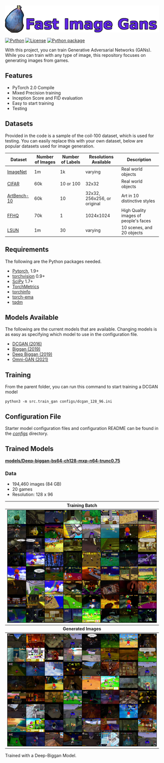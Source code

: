 ![Fast Image Gans with a picture of a fig to the left of it](logo/FigsName.png) 

[![Python](https://img.shields.io/badge/Python-3.7--3.11-blue)](https://www.python.org/downloads/) [![License](https://img.shields.io/badge/License-GPL--3.0-yellow)](https://github.com/gcervantes8/Game-Image-Generator/blob/master/LICENSE) [![Python package](https://github.com/gcervantes8/Game-Image-Generator/actions/workflows/python-package.yml/badge.svg)](https://github.com/gcervantes8/Game-Image-Generator/actions/workflows/python-package.yml)


With this project, you can train Generative Adversarial Networks (GANs).  While you can train with any type of image, 
this repository focuses on generating images from games.

## Features

 - PyTorch 2.0 Compile
 - Mixed Precision training
 - Inception Score and FID evaluation
 - Easy to start training
 - Testing

## Datasets
Provided in the code is a sample of the coil-100 dataset, which is used for testing.  You can easily replace this with your own dataset, below are popular datasets used for image generation.

| Dataset | Number of Images | Number of Labels | Resolutions Available | Description |
| - | - | - | - | - |
|[ImageNet](https://www.kaggle.com/c/imagenet-object-localization-challenge/overview/description) | 1m | 1k | varying | Real world objects |
|[CIFAR](https://www.cs.toronto.edu/~kriz/cifar.html) | 60k | 10 or 100 | 32x32 | Real world objects |
|[ArtBench-10](https://github.com/liaopeiyuan/artbench#readme) | 60k | 10 | 32x32, 256x256, or original | Art in 10 distinctive styles |
|[FFHQ](https://github.com/NVlabs/ffhq-dataset#readme) | 70k | 1 | 1024x1024 | High Quality images of people's faces |
|[LSUN](https://www.yf.io/p/lsun) | 1m | 30 | varying | 10 scenes, and 20 objects |

## Requirements
The following are the Python packages needed.
- [Pytorch](https://pytorch.org/get-started/locally/), 1.9+
- [torchvision](https://pypi.org/project/torchvision/) 0.9+
- [SciPy](https://scipy.org/install/) 1.7+
- [TorchMetrics](https://torchmetrics.readthedocs.io/en/stable/)
- [torchinfo](https://github.com/TylerYep/torchinfo)
- [torch-ema](https://github.com/fadel/pytorch_ema)
- [tqdm](https://tqdm.github.io/)

## Models Available
The following are the current models that are available.  Changing models is as easy as specifying which model to use in the configuration file.
- [DCGAN (2016)](https://arxiv.org/pdf/1511.06434.pdf)
- [Biggan (2019)](https://arxiv.org/abs/1809.11096)
- [Deep Biggan (2019)](https://arxiv.org/abs/1809.11096)
- [Omni-GAN (2021)](https://arxiv.org/pdf/2011.13074.pdf)

## Training

From the parent folder, you can run this command to start training a DCGAN model
```
python3 -m src.train_gan configs/dcgan_128_96.ini
```

## Configuration File

Starter model configuration files and configuration README can be found in the [_configs_](https://github.com/gcervantes8/Game-Image-Generator/tree/master/configs) directory.

## Trained Models

[**models/Deep-biggan-bs64-ch128-mxp-n64-trunc0.75**](models/Deep-biggan-bs64-ch128-mxp-n64-trunc0.75)

### Data
- 194,460 images (84 GB)
- 20 games
- Resolution: 128 x 96

<table>
  <thead><th colspan="3">Training Batch</th></thead>
  <td colspan="3" align="center"><img src="models/Deep-biggan-bs64-ch128-mxp-n64-trunc0.75/images/train_batch.png" alt="Images of training batch"></td>
  <thead> <th colspan="3"> Generated Images </th> </thead>
<td colspan="3" align="center"><img src="models/Deep-biggan-bs64-ch128-mxp-n64-trunc0.75/images/generated_image_68000.png" alt="Images of training batch"></td>
</table>
Trained with a Deep-Biggan Model.
